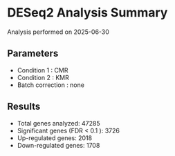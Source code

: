 # DESeq2 Analysis Summary

Analysis performed on 2025-06-30

## Parameters

* Condition 1 : CMR
* Condition 2 : KMR
* Batch correction : none

## Results

* Total genes analyzed: 47285
* Significant genes (FDR < 0.1 ): 3726
* Up-regulated genes: 2018
* Down-regulated genes: 1708
